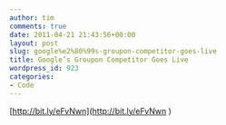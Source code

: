 ```yaml
---
author: tim
comments: true
date: 2011-04-21 21:43:56+00:00
layout: post
slug: google%e2%80%99s-groupon-competitor-goes-live
title: Google’s Groupon Competitor Goes Live
wordpress_id: 923
categories:
- Code
---
```


[http://bit.ly/eFvNwn](http://bit.ly/eFvNwn )
